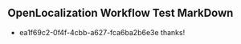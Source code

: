 ## OpenLocalization Workflow Test MarkDown
* ea1f69c2-0f4f-4cbb-a627-fca6ba2b6e3e thanks!

<!--HONumber=Aug16_HO3-->


